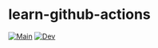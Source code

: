 # learn-github-actions

[![Main](https://github.com/mrprajesh/learn-github-actions/actions/workflows/build.yml/badge.svg?branch=main)](https://github.com/mrprajesh/learn-github-actions/actions/workflows/build.yml)
[![Dev](https://github.com/mrprajesh/learn-github-actions/actions/workflows/build.yml/badge.svg?branch=dev)](https://github.com/mrprajesh/learn-github-actions/actions/workflows/build.yml)
